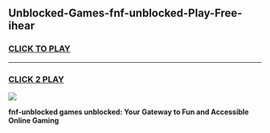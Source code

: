 
## Unblocked-Games-fnf-unblocked-Play-Free-ihear
<h3>
<a href="https://premium76.site?title=fnf-unblocked&ref=12A">CLICK TO PLAY</a></h3>
<hr>

<h3>
<a href="https://premium76.site?title=fnf-unblocked&ref=12A">CLICK 2 PLAY</a>
  
</h3>

<a href="https://premium76.site?title=fnf-unblocked&ref=12A"><img src="https://clearcache.store/games.png"></a>


**fnf-unblocked games unblocked: Your Gateway to Fun and Accessible Online Gaming**
